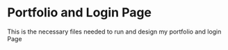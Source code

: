 
# Portfolio and Login Page

This is the necessary files needed to run and design my portfolio and login Page

